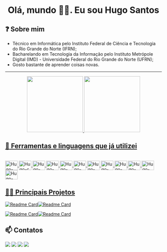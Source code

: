 # <center>Olá, mundo :raising_hand_man:. Eu sou Hugo Santos</center>

## :question: Sobre mim

* Técnico em Informática pelo Instituto Federal de Ciência e Tecnologia do Rio Grande do Norte (IFRN);
* Bacharelando em Tecnologia da Informação pelo Instituto Metrópole Digital (IMD) - Universidade Federal do Rio Grande do Norte (UFRN);
* Gosto bastante de aprender coisas novas.

---

<div align="center">
  <a href="https://www.linkedin.com/in/hugo-santos-384190221/">
  <img height="180em" src="https://github-readme-stats.vercel.app/api?username=hugofsantos&show_icons=true&theme=dark&include_all_commits=true&count_private=true"/>
  <img height="180em" src="https://github-readme-stats.vercel.app/api/top-langs/?username=hugofsantos&layout=compact&langs_count=7&theme=dark"/>
</div>

## :wrench: Ferramentas e linguagens que já utilizei

<div style="display: inline_block"><br>
  <img align="center" alt="Hugo-java" height="30" width="40" src="https://cdn.jsdelivr.net/gh/devicons/devicon/icons/java/java-original.svg">
  <img align="center" alt="Hugo-c" height="30" width="40" src="https://cdn.jsdelivr.net/gh/devicons/devicon/icons/c/c-original.svg">
  <img align="center" alt="Hugo-cpp" height="30" width="40" src="https://cdn.jsdelivr.net/gh/devicons/devicon/icons/cplusplus/cplusplus-original.svg">
  <img align="center" alt="Hugo-php" height="30" width="40" src="https://cdn.jsdelivr.net/gh/devicons/devicon/icons/php/php-original.svg">
  <img align="center" alt="Hugo-python" height="30" width="40" src="https://cdn.jsdelivr.net/gh/devicons/devicon/icons/python/python-original.svg">
  <img align="center" alt="Hugo-javascript" height="30" width="40" src="https://cdn.jsdelivr.net/gh/devicons/devicon/icons/javascript/javascript-original.svg">
  <img align="center" alt="Hugo-html" height="30" width="40" src="https://cdn.jsdelivr.net/gh/devicons/devicon/icons/html5/html5-original.svg">
  <img align="center" alt="Hugo-css" height="30" width="40" src="https://cdn.jsdelivr.net/gh/devicons/devicon/icons/css3/css3-original.svg">
   <img align="center" alt="Hugo-bootstrap" height="30" width="40" src="https://cdn.jsdelivr.net/gh/devicons/devicon/icons/bootstrap/bootstrap-original.svg"> 
   <img align="center" alt="Hugo-mysql" height="30" width="40" src="https://cdn.jsdelivr.net/gh/devicons/devicon/icons/mysql/mysql-original.svg"> 
   <img align="center" alt="Hugo-postgre" height="30" width="40" src="https://cdn.jsdelivr.net/gh/devicons/devicon/icons/postgresql/postgresql-plain.svg"> 
   <img align="center" alt="Hugo-git" height="30" width="40" src="https://cdn.jsdelivr.net/gh/devicons/devicon/icons/git/git-original.svg"> 
</div>


## :man_technologist: Principais Projetos

[![Readme Card](https://github-readme-stats.vercel.app/api/pin/?username=Carlos1999&repo=Network_Analysis_Spotify_Playlists&theme=dark)](https://github.com/Carlos1999/Network_Analysis_Spotify_Playlists)[![Readme Card](https://github-readme-stats.vercel.app/api/pin/?username=kleysonfmadruga&repo=swed&theme=dark)](https://github.com/kleysonfmadruga/swed)

[![Readme Card](https://github-readme-stats.vercel.app/api/pin/?username=carlos1999&repo=Network_Analysis_Malha_Aerea_Brasileira&theme=dark)](https://github.com/Carlos1999/Network_Analysis_Malha_Aerea_Brasileira)[![Readme Card](https://github-readme-stats.vercel.app/api/pin/?username=hugofsantos&repo=bot_ocma_itp&theme=dark)](https://github.com/hugofsantos/bot_ocma_itp)


## :mailbox: Contatos

<div> 
  <a href="mailto:hf.santos2332@gmail.com" target="_blank"><img src="https://img.shields.io/badge/Gmail-D14836?style=for-the-badge&logo=gmail&logoColor=white" target="_blank"></a>
  <a href="https://www.instagram.com/hugo_fsantos16/" target="_blank"><img src="https://img.shields.io/badge/Instagram-E4405F?style=for-the-badge&logo=instagram&logoColor=white" target="_blank"></a>
  <a href="https://www.linkedin.com/in/hugo-santos-384190221/" target="_blank"><img src="https://img.shields.io/badge/LinkedIn-0077B5?style=for-the-badge&logo=linkedin&logoColor=white" target="_blank"></a>
  <a href="https://medium.com/@hf.santos2332" target="_blank"><img src="https://img.shields.io/badge/Medium-12100E?style=for-the-badge&logo=medium&logoColor=white" target="_blank"></a>
</div>
